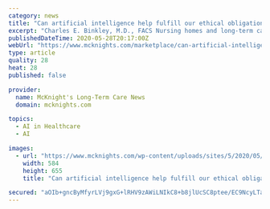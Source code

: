 ```yaml
---
category: news
title: "Can artificial intelligence help fulfill our ethical obligation to long-term care residents?"
excerpt: "Charles E. Binkley, M.D., FACS Nursing homes and long-term care (LTC) facilities throughout the country have reported significant clusters of SARS-CoV-2"
publishedDateTime: 2020-05-28T20:17:00Z
webUrl: "https://www.mcknights.com/marketplace/can-artificial-intelligence-help-fulfill-our-ethical-obligation-to-long-term-care-residents/"
type: article
quality: 28
heat: 28
published: false

provider:
  name: McKnight's Long-Term Care News
  domain: mcknights.com

topics:
  - AI in Healthcare
  - AI

images:
  - url: "https://www.mcknights.com/wp-content/uploads/sites/5/2020/05/Binkley.png"
    width: 584
    height: 655
    title: "Can artificial intelligence help fulfill our ethical obligation to long-term care residents?"

secured: "aOIb+gncByMfyrLVj9gxG+lRHV9zAWiLNIkC8+b8jlUcSC8ptee/EC9NcyLTa1XDeaPWfiS7Dgl8Fp3RHZ6xuUpdOHEhsCXaGU3C5XJywc+m84vmyGgDfjcycsLBsAYdICgcgWx0Jz2KJKYwz+styiDj10P1RcDddvG5/svN8buptQ/DAKcqMGCCmiNU4eGJTReID1LbNOrXZ2r3JxE+LAUPdffy2Fi08sEDzkL9SIPq6mBsY4ww574l2+dbL/mHiXeigq7miwVav/U2vRnH6hrQzTp3HYCHj7rHqlxzGfxUXdqYe1/chMMwe9duq+I5;nxNK0XK5Vco3vTcSMpbvfw=="
---
```


